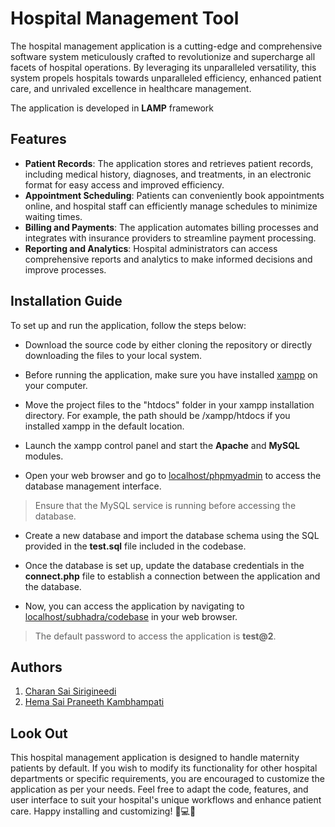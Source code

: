 # Hospital Management Tool

The hospital management application is a cutting-edge and comprehensive software system meticulously crafted to revolutionize and supercharge all facets of hospital operations. By leveraging its unparalleled versatility, this system propels hospitals towards unparalleled efficiency, enhanced patient care, and unrivaled excellence in healthcare management.

The application is developed in **LAMP** framework
## Features

- **Patient Records**: The application stores and retrieves patient records, including medical history, diagnoses, and treatments, in an electronic format for easy access and improved efficiency.
- **Appointment Scheduling**: Patients can conveniently book appointments online, and hospital staff can efficiently manage schedules to minimize waiting times.
- **Billing and Payments**: The application automates billing processes and integrates with insurance providers to streamline payment processing.
- **Reporting and Analytics**: Hospital administrators can access comprehensive reports and analytics to make informed decisions and improve processes.

## Installation Guide

To set up and run the application, follow the steps below:

- Download the source code by either cloning the repository or directly downloading the files to your local system.

- Before running the application, make sure you have installed [xampp](https://www.apachefriends.org/download.html) on your computer.

- Move the project files to the "htdocs" folder in your xampp installation directory. For example, the path should be /xampp/htdocs if you installed xampp in the default location.

- Launch the xampp control panel and start the **Apache** and **MySQL** modules.

- Open your web browser and go to [localhost/phpmyadmin](http://localhost/phpmyadmin) to access the database management interface.

> Ensure that the MySQL service is running before accessing the database.

- Create a new database and import the database schema using the SQL provided in the **test.sql** file included in the codebase.

- Once the database is set up, update the database credentials in the **connect.php** file to establish a connection between the application and the database.

- Now, you can access the application by navigating to [localhost/subhadra/codebase](http://localhost/subhadra/codebase) in your web browser.

> The default password to access the application is **test@2**.


## Authors

1. [Charan Sai Sirigineedi](https://www.github.com/charanmcr)
2. [Hema Sai Praneeth Kambhampati](https://www.github.com/praneethmcr)


## Look Out

This hospital management application is designed to handle maternity patients by default. If you wish to modify its functionality for other hospital departments or specific requirements, you are encouraged to customize the application as per your needs. Feel free to adapt the code, features, and user interface to suit your hospital's unique workflows and enhance patient care. Happy installing and customizing! 🚀💻🏥
